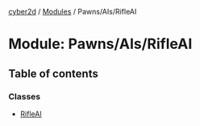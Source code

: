 [cyber2d](../README.md) / [Modules](../modules.md) / Pawns/AIs/RifleAI

# Module: Pawns/AIs/RifleAI

## Table of contents

### Classes

- [RifleAI](../classes/Pawns_AIs_RifleAI.RifleAI.md)
